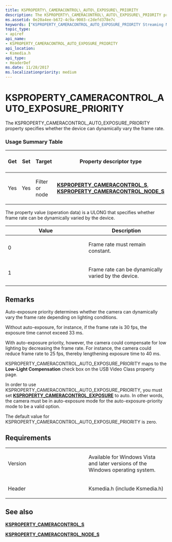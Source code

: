 ```yaml
---
title: KSPROPERTY\_CAMERACONTROL\_AUTO\_EXPOSURE\_PRIORITY
description: The KSPROPERTY\_CAMERACONTROL\_AUTO\_EXPOSURE\_PRIORITY property specifies whether the device can dynamically vary the frame rate.
ms.assetid: 0e20a4ee-b672-4c9a-9003-c2defd378e7c
keywords: ["KSPROPERTY_CAMERACONTROL_AUTO_EXPOSURE_PRIORITY Streaming Media Devices"]
topic_type:
- apiref
api_name:
- KSPROPERTY_CAMERACONTROL_AUTO_EXPOSURE_PRIORITY
api_location:
- Ksmedia.h
api_type:
- HeaderDef
ms.date: 11/28/2017
ms.localizationpriority: medium
---
```


# KSPROPERTY\_CAMERACONTROL\_AUTO\_EXPOSURE\_PRIORITY


The KSPROPERTY\_CAMERACONTROL\_AUTO\_EXPOSURE\_PRIORITY property specifies whether the device can dynamically vary the frame rate.

### Usage Summary Table

<table>
<colgroup>
<col width="20%" />
<col width="20%" />
<col width="20%" />
<col width="20%" />
<col width="20%" />
</colgroup>
<thead>
<tr class="header">
<th>Get</th>
<th>Set</th>
<th>Target</th>
<th>Property descriptor type</th>
<th>Property value type</th>
</tr>
</thead>
<tbody>
<tr class="odd">
<td><p>Yes</p></td>
<td><p>Yes</p></td>
<td><p>Filter or node</p></td>
<td><p><a href="https://docs.microsoft.com/windows-hardware/drivers/ddi/ksmedia/ns-ksmedia-ksproperty_cameracontrol_s" data-raw-source="[&lt;strong&gt;KSPROPERTY_CAMERACONTROL_S&lt;/strong&gt;](/windows-hardware/drivers/ddi/ksmedia/ns-ksmedia-ksproperty_cameracontrol_s)"><strong>KSPROPERTY_CAMERACONTROL_S</strong></a>, <a href="https://docs.microsoft.com/windows-hardware/drivers/ddi/ksmedia/ns-ksmedia-ksproperty_cameracontrol_node_s" data-raw-source="[&lt;strong&gt;KSPROPERTY_CAMERACONTROL_NODE_S&lt;/strong&gt;](/windows-hardware/drivers/ddi/ksmedia/ns-ksmedia-ksproperty_cameracontrol_node_s)"><strong>KSPROPERTY_CAMERACONTROL_NODE_S</strong></a></p></td>
<td><p>ULONG</p></td>
</tr>
</tbody>
</table>

 

The property value (operation data) is a ULONG that specifies whether frame rate can be dynamically varied by the device.

<table>
<colgroup>
<col width="50%" />
<col width="50%" />
</colgroup>
<thead>
<tr class="header">
<th>Value</th>
<th>Description</th>
</tr>
</thead>
<tbody>
<tr class="odd">
<td><p>0</p></td>
<td><p>Frame rate must remain constant.</p></td>
</tr>
<tr class="even">
<td><p>1</p></td>
<td><p>Frame rate can be dynamically varied by the device.</p></td>
</tr>
</tbody>
</table>

 

Remarks
-------

Auto-exposure priority determines whether the camera can dynamically vary the frame rate depending on lighting conditions.

Without auto-exposure, for instance, if the frame rate is 30 fps, the exposure time cannot exceed 33 ms.

With auto-exposure priority, however, the camera could compensate for low lighting by decreasing the frame rate. For instance, the camera could reduce frame rate to 25 fps, thereby lengthening exposure time to 40 ms.

KSPROPERTY\_CAMERACONTROL\_AUTO\_EXPOSURE\_PRIORITY maps to the **Low-Light Compensation** check box on the USB Video Class property page.

In order to use KSPROPERTY\_CAMERACONTROL\_AUTO\_EXPOSURE\_PRIORITY, you must set [**KSPROPERTY\_CAMERACONTROL\_EXPOSURE**](ksproperty-cameracontrol-exposure.md) to auto. In other words, the camera must be in auto-exposure mode for the auto-exposure-priority mode to be a valid option.

The default value for KSPROPERTY\_CAMERACONTROL\_AUTO\_EXPOSURE\_PRIORITY is zero.

Requirements
------------

<table>
<colgroup>
<col width="50%" />
<col width="50%" />
</colgroup>
<tbody>
<tr class="odd">
<td><p>Version</p></td>
<td><p>Available for Windows Vista and later versions of the Windows operating system.</p></td>
</tr>
<tr class="even">
<td><p>Header</p></td>
<td>Ksmedia.h (include Ksmedia.h)</td>
</tr>
</tbody>
</table>

## See also


[**KSPROPERTY\_CAMERACONTROL\_S**](/windows-hardware/drivers/ddi/ksmedia/ns-ksmedia-ksproperty_cameracontrol_s)

[**KSPROPERTY\_CAMERACONTROL\_NODE\_S**](/windows-hardware/drivers/ddi/ksmedia/ns-ksmedia-ksproperty_cameracontrol_node_s)

 

